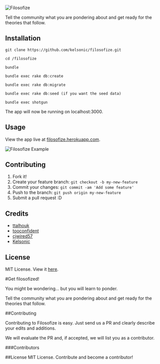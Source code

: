 ![Filosofize](/public/images/filosofize.png)

Tell the community what you are pondering about and get ready for the theories that follow.

## Installation

```
git clone https://github.com/kelsonic/filosofize.git

cd /filosofize

bundle

bundle exec rake db:create

bundle exec rake db:migrate

bundle exec rake db:seed (if you want the seed data)

bundle exec shotgun
```

The app will now be running on localhost:3000.

## Usage

View the app live at [filosofize.herokuapp.com](http://filosofize.herokuapp.com/).

![Filosofize Example](/public/images/readme-image.png)

## Contributing

1. Fork it!
2. Create your feature branch: `git checkout -b my-new-feature`
3. Commit your changes: `git commit -am 'Add some feature'`
4. Push to the branch: `git push origin my-new-feature`
5. Submit a pull request :D

## Credits

* [ttalhouk](https://github.com/ttalhouk)
* [tooconfident](https://github.com/tooconfident)
* [cjwired57](https://github.com/cjwired57)
* [Kelsonic](https://github.com/kelsonic)

## License

MIT License. View it [here](https://github.com/kelsonic/filosofize/blob/master/LICENSE).







#Get filosofized!

You might be wondering... but you will learn to ponder.

Tell the community what you are pondering about and get
ready for the theories that follow.

##Contributing

Contributing to Filosofize is easy. Just send us a PR and
clearly describe your edits and additions.

We will evaluate the PR and, if accepted, we will list you
as a contributor.

###Contributors



##License
MIT License. Contribute and become a contributor!

